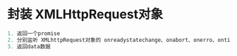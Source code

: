 # 封装 XMLHttpRequest对象
``` javascript
1. 返回一个promise
2. 分别监听 XMLhttpRequest对象的 onreadystatechange、onabort、onerro、ontimeout方法
3. 返回data数据
```